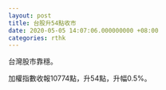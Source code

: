```yaml
---
layout: post
title: 台股升54點收市
date: 2020-05-05 14:07:06.000000000 +08:00
categories: rthk
---
```


台灣股市靠穩。

加權指數收報10774點，升54點，升幅0.5%。
